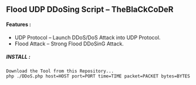 ## Flood UDP DDoSing Script – TheBlaCkCoDeR ##

#### Features : ####
+ UDP Protocol – Launch DDoS/DoS Attack into UDP Protocol.
+ Flood Attack – Strong Flood DDoSinG Attack.

##### INSTALL :

```bash
Download the Tool from this Repository...
php ./DDoS.php host=HOST port=PORT time=TIME packet=PACKET bytes=BYTES
```
